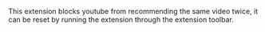 This extension blocks youtube from recommending the same video twice, it can be reset by running the extension through the extension toolbar.
